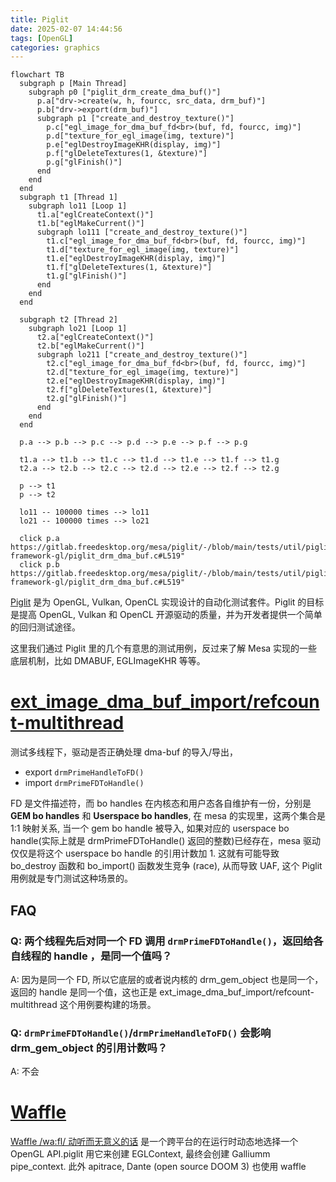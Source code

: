```yaml
---
title: Piglit
date: 2025-02-07 14:44:56
tags: [OpenGL]
categories: graphics
---
```



```mermaid
flowchart TB
  subgraph p [Main Thread]
    subgraph p0 ["piglit_drm_create_dma_buf()"]
      p.a["drv->create(w, h, fourcc, src_data, drm_buf)"]
      p.b["drv->export(drm_buf)"]
      subgraph p1 ["create_and_destroy_texture()"]
        p.c["egl_image_for_dma_buf_fd<br>(buf, fd, fourcc, img)"]
        p.d["texture_for_egl_image(img, texture)"]
        p.e["eglDestroyImageKHR(display, img)"]
        p.f["glDeleteTextures(1, &texture)"]
        p.g["glFinish()"]
      end
    end
  end
  subgraph t1 [Thread 1]
    subgraph lo11 [Loop 1]
      t1.a["eglCreateContext()"]
      t1.b["eglMakeCurrent()"]
      subgraph lo111 ["create_and_destroy_texture()"]
        t1.c["egl_image_for_dma_buf_fd<br>(buf, fd, fourcc, img)"]
        t1.d["texture_for_egl_image(img, texture)"]
        t1.e["eglDestroyImageKHR(display, img)"]
        t1.f["glDeleteTextures(1, &texture)"]
        t1.g["glFinish()"]
      end
    end
  end

  subgraph t2 [Thread 2]
    subgraph lo21 [Loop 1]
      t2.a["eglCreateContext()"]
      t2.b["eglMakeCurrent()"]
      subgraph lo211 ["create_and_destroy_texture()"]
        t2.c["egl_image_for_dma_buf_fd<br>(buf, fd, fourcc, img)"]
        t2.d["texture_for_egl_image(img, texture)"]
        t2.e["eglDestroyImageKHR(display, img)"]
        t2.f["glDeleteTextures(1, &texture)"]
        t2.g["glFinish()"]
      end
    end
  end

  p.a --> p.b --> p.c --> p.d --> p.e --> p.f --> p.g

  t1.a --> t1.b --> t1.c --> t1.d --> t1.e --> t1.f --> t1.g
  t2.a --> t2.b --> t2.c --> t2.d --> t2.e --> t2.f --> t2.g

  p --> t1
  p --> t2

  lo11 -- 100000 times --> lo11
  lo21 -- 100000 times --> lo21

  click p.a https://gitlab.freedesktop.org/mesa/piglit/-/blob/main/tests/util/piglit-framework-gl/piglit_drm_dma_buf.c#L519"
  click p.b https://gitlab.freedesktop.org/mesa/piglit/-/blob/main/tests/util/piglit-framework-gl/piglit_drm_dma_buf.c#L519"
```

<!--more-->

[Piglit](https://gitlab.freedesktop.org/mesa/piglit) 是为 OpenGL, Vulkan, OpenCL 实现设计的自动化测试套件。Piglit 的目标是提高 OpenGL, Vulkan 和 OpenCL 开源驱动的质量，并为开发者提供一个简单的回归测试途径。

这里我们通过 Piglit 里的几个有意思的测试用例，反过来了解 Mesa 实现的一些底层机制，比如 DMABUF, EGLImageKHR 等等。

# [ext_image_dma_buf_import/refcount-multithread](https://gitlab.freedesktop.org/mesa/piglit/-/blob/main/tests/spec/ext_image_dma_buf_import/refcount-multithread.c)

测试多线程下，驱动是否正确处理 dma-buf 的导入/导出，

- export `drmPrimeHandleToFD()`
- import `drmPrimeFDToHandle()`

FD 是文件描述符，而 bo handles 在内核态和用户态各自维护有一份，分别是 **GEM bo handles** 和 **Userspace bo handles**, 在 mesa 的实现里，这两个集合是 1:1 映射关系, 当一个 gem bo handle 被导入, 如果对应的 userspace bo handle(实际上就是 drmPrimeFDToHandle() 返回的整数)已经存在，mesa 驱动仅仅是将这个 userspace bo handle 的引用计数加 1. 这就有可能导致 bo_destroy 函数和 bo_import() 函数发生竞争 (race), 从而导致 UAF, 这个 Piglit 用例就是专门测试这种场景的。

## FAQ

### Q: 两个线程先后对同一个 FD 调用 `drmPrimeFDToHandle()`，返回给各自线程的 handle ，是同一个值吗？

A: 因为是同一个 FD, 所以它底层的或者说内核的 drm_gem_object 也是同一个，返回的 handle 是同一个值，这也正是 ext_image_dma_buf_import/refcount-multithread 这个用例要构建的场景。

### Q: `drmPrimeFDToHandle()`/`drmPrimeHandleToFD()` 会影响 drm_gem_object 的引用计数吗？

A: 不会

# [Waffle](https://gitlab.freedesktop.org/mesa/waffle)

[Waffle /wa:fl/ 动听而无意义的话](https://gitlab.freedesktop.org/mesa/waffle) 是一个跨平台的在运行时动态地选择一个 OpenGL API.piglit 用它来创建 EGLContext, 最终会创建 Galliumm pipe_context. 此外 apitrace, Dante (open source DOOM 3) 也使用 waffle
